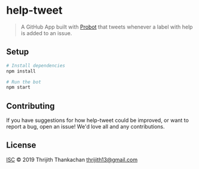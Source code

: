 # help-tweet

> A GitHub App built with [Probot](https://github.com/probot/probot) that tweets whenever a label with help is added to an issue.

## Setup

```sh
# Install dependencies
npm install

# Run the bot
npm start
```

## Contributing

If you have suggestions for how help-tweet could be improved, or want to report a bug, open an issue! We'd love all and any contributions.

## License

[ISC](LICENSE) © 2019 Thrijith Thankachan <thrijith13@gmail.com>
